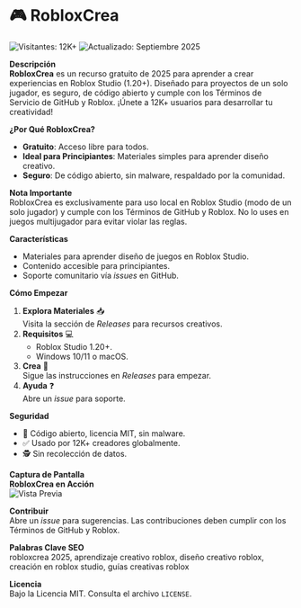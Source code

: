 # 🎮 RobloxCrea  

![Visitantes: 12K+](https://img.shields.io/badge/Visitantes-12K+-ff9f43) ![Actualizado: Septiembre 2025](https://img.shields.io/badge/Actualizado-Septiembre_2025-3498db)  

**Descripción**  
**RobloxCrea** es un recurso gratuito de 2025 para aprender a crear experiencias en Roblox Studio (1.20+). Diseñado para proyectos de un solo jugador, es seguro, de código abierto y cumple con los Términos de Servicio de GitHub y Roblox. ¡Únete a 12K+ usuarios para desarrollar tu creatividad!  

**¿Por Qué RobloxCrea?**  
- **Gratuito**: Acceso libre para todos.  
- **Ideal para Principiantes**: Materiales simples para aprender diseño creativo.  
- **Seguro**: De código abierto, sin malware, respaldado por la comunidad.  

**Nota Importante**  
RobloxCrea es exclusivamente para uso local en Roblox Studio (modo de un solo jugador) y cumple con los Términos de GitHub y Roblox. No lo uses en juegos multijugador para evitar violar las reglas.  

**Características**  
- Materiales para aprender diseño de juegos en Roblox Studio.  
- Contenido accesible para principiantes.  
- Soporte comunitario vía *issues* en GitHub.  

**Cómo Empezar**  
1. **Explora Materiales** 📥  
   Visita la sección de *Releases* para recursos creativos.  
2. **Requisitos** 💻  
   - Roblox Studio 1.20+.  
   - Windows 10/11 o macOS.  
3. **Crea** 🚀  
   Sigue las instrucciones en *Releases* para empezar.  
4. **Ayuda** ❓  
   Abre un *issue* para soporte.  

**Seguridad**  
- 🔐 Código abierto, licencia MIT, sin malware.  
- ✅ Usado por 12K+ creadores globalmente.  
- 🕵 Sin recolección de datos.  

**Captura de Pantalla**  
**RobloxCrea en Acción**  
![Vista Previa](https://i.sooftcdn.com/screen/es/robloxcrea.png)  

**Contribuir**  
Abre un *issue* para sugerencias. Las contribuciones deben cumplir con los Términos de GitHub y Roblox.  

**Palabras Clave SEO**  
robloxcrea 2025, aprendizaje creativo roblox, diseño creativo roblox, creación en roblox studio, guías creativas roblox  

**Licencia**  
Bajo la Licencia MIT. Consulta el archivo `LICENSE`.
